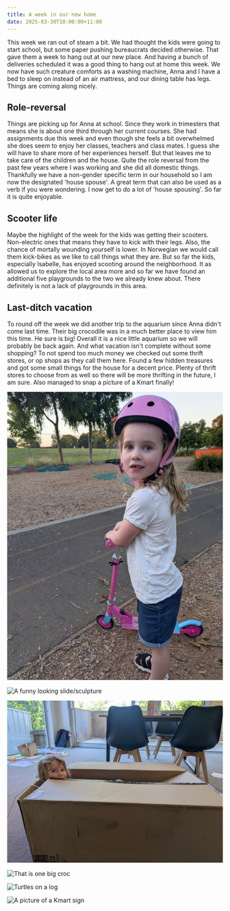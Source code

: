 ```yaml
---
title: A week in our new home
date: 2025-03-30T10:00:00+11:00
---
```

This week we ran out of steam a bit. We had thought the kids were going 
to start school, but some paper pushing bureaucrats decided otherwise. 
That gave them a week to hang out at our new place. And having a 
bunch of deliveries scheduled it was a good thing to hang out at home 
this week. We now have such creature comforts as a washing machine, Anna
 and I have a bed to sleep on instead of an air mattress, and our dining
 table has legs. Things are coming along nicely.

## Role-reversal

Things
 are picking up for Anna at school. Since they work in trimesters that 
means she is about one third through her current courses. She had 
assignments due this week and even though she feels a bit overwhelmed 
she does seem to enjoy her classes, teachers and class mates. I guess 
she will have to share more of her experiences herself. But that leaves 
me to take care of the children and the house. Quite the role reversal 
from the past few years where I was working and she did all domestic 
things. Thankfully we have a non-gender specific term in our household 
so I am now the designated 'house spouse'. A great term that can also be
 used as a verb if you were wondering. I now get to do a lot of 'house 
spousing'. So far it is quite enjoyable.

## Scooter life

Maybe 
the highlight of the week for the kids was getting their scooters. 
Non-electric ones that means they have to kick with their legs. Also, the
 chance of mortally wounding yourself is lower. In Norwegian we would 
call them kick-bikes as we like to call things what they are. But so far
 the kids, especially Isabelle, has enjoyed scooting around the 
neighborhood. It as allowed us to explore the local area more and so far
 we have found an additional five playgrounds to the two we already knew
 about. There definitely is not a lack of playgrounds in this area.

## Last-ditch vacation

To round off the week we did another trip to the 
aquarium since Anna didn't come last time. Their big crocodile was in a 
much better place to view him this time. He sure is big! Overall it 
is a nice little aquarium so we will probably be back again. And what 
vacation isn't complete without some shopping? To not spend too much 
money we checked out some thrift stores, or op shops as they call them 
here. Found a few hidden treasures and got some small things for the 
house for a decent price. Plenty of thrift stores to choose from as well
 so there will be more thrifting in the future, I am sure. Also managed 
to snap a picture of a Kmart finally!



![](pxl_20250325_080638871.jpg "Isabelle and her scooter")

![](pxl_20250326_073836770.jpg "A funny looking slide/sculpture")

![](pxl_20250327_015300310.jpg "Big deliveries means big boxes")

![](pxl_20250328_022918364.jpg "That is one big croc")

![](pxl_20250328_023354092.mp.jpg "Turtles on a log")

![](pxl_20250327_045319941.mp.jpg "A picture of a Kmart sign")
